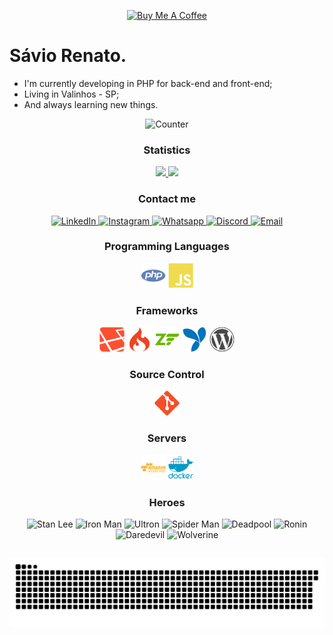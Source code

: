 <p align="center">
	<a href="https://www.buymeacoffee.com/savio.renato" target="_blank">
		<img src="https://cdn.buymeacoffee.com/buttons/v2/default-red.png" alt="Buy Me A Coffee" width="150" >
	</a>
<p>

# Sávio Renato.

- I'm currently developing in PHP for back-end and front-end;
- Living in Valinhos - SP;
- And always learning new things.

<p align="center"><img alt="Counter" src="https://komarev.com/ghpvc/?username=saviorenato&color=green" /></p>

<h3 align="center">Statistics</h3>
<p align="center">
  <a href="https://github.com/saviorenato">
  <img height="180em" src="https://github-readme-stats.vercel.app/api?username=saviorenato&show_icons=true&theme=nord&include_all_commits=true&count_private=true"/>
  <img height="180em" src="https://github-readme-stats.vercel.app/api/top-langs/?username=saviorenato&layout=compact&langs_count=7&theme=nord"/>
 </a>
</p>

<h3 align="center">Contact me</h3>
<p align="center">
	<a href="https://www.linkedin.com/in/saviorenato/" target="_blank">
		<img alt="LinkedIn" src="https://img.shields.io/badge/LinkedIn-0077B5?style=for-the-badge&logo=linkedin&logoColor=white" />
	</a>
	<a href="https://www.instagram.com/savio.renato/" target="_blank">
		<img alt="Instagram" src="https://img.shields.io/badge/Instagram-E4405F?style=for-the-badge&logo=instagram&logoColor=white"/>
	</a>
	<a href="https://web.whatsapp.com/send?phone=5519998806550" target="_blank">
		<img alt="Whatsapp" src="https://img.shields.io/badge/WhatsApp-25D366?style=for-the-badge&logo=whatsapp&logoColor=white" />
	</a>
	<a href="https://discord.gg/3We3reBt" target="_blank">
		<img alt="Discord" src="https://img.shields.io/badge/Discord-7289DA?style=for-the-badge&logo=discord&logoColor=white" />
	</a>
 	<a href="mailto:contato@saviorenato.com.br" target="_blank">
		<img alt="Email" src="https://img.shields.io/badge/Gmail-D14836?style=for-the-badge&logo=gmail&logoColor=white" />
	</a>
</p>

<h3 align="center">Programming Languages</h3>
<p align="center">
	<img alt="PHP" height="40" width="40" src="https://raw.githubusercontent.com/devicons/devicon/master/icons/php/php-plain.svg">
	<img alt="Javascript" height="40" width="40" src="https://raw.githubusercontent.com/devicons/devicon/master/icons/javascript/javascript-plain.svg">
</p>
 
<h3 align="center">Frameworks</h3>
<p align="center">
   	<img alt="Laravel" height="40" width="40" src="https://raw.githubusercontent.com/devicons/devicon/master/icons/laravel/laravel-plain.svg">
   	<img alt="Codeigniter" height="40" width="40" src="https://raw.githubusercontent.com/devicons/devicon/master/icons/codeigniter/codeigniter-plain.svg">
   	<img alt="Zend" height="40" width="40" src="https://raw.githubusercontent.com/devicons/devicon/master/icons/zend/zend-plain.svg">
	<img alt="Yii" height="40" width="40" src="https://raw.githubusercontent.com/devicons/devicon/master/icons/yii/yii-plain.svg">
    <img alt="Wordpress" height="40" width="40" src="https://raw.githubusercontent.com/devicons/devicon/master/icons/wordpress/wordpress-plain.svg">
</p>

<h3 align="center">Source Control</h3>
<p align="center">
	<img alt="Git" height="40" width="40" src="https://raw.githubusercontent.com/devicons/devicon/master/icons/git/git-plain.svg">
</p>

<h3 align="center">Servers</h3>
<p align="center">
	<img alt="Amazon" height="40" width="40" src="https://raw.githubusercontent.com/devicons/devicon/master/icons/amazonwebservices/amazonwebservices-plain-wordmark.svg">
	<img alt="Docker" height="40" width="40" src="https://raw.githubusercontent.com/devicons/devicon/master/icons/docker/docker-plain-wordmark.svg">
</p>

<h3 align="center">Heroes</h3>
<p align="center">
	<img height="110" alt="Stan Lee" src="https://cdn.iconscout.com/icon/premium/png-128-thumb/stan-lee-2024352-1703606.png"/>
	<img height="100" alt="Iron Man" src="https://cdn.iconscout.com/icon/premium/png-128-thumb/avatar-94-116460.png"/>
	<img height="100" alt="Ultron" src="https://cdn.iconscout.com/icon/premium/png-128-thumb/avatar-146-116514.png"/>
	<img height="100" alt="Spider Man" src="https://cdn.iconscout.com/icon/premium/png-128-thumb/avatar-39-116397.png"/>
	<img height="100" alt="Deadpool" src="https://cdn.iconscout.com/icon/premium/png-128-thumb/avatar-124-116490.png"/>
	<img height="100" alt="Ronin" src="https://cdn.iconscout.com/icon/premium/png-128-thumb/ronin-2545627-2126624.png"/>
	<img height="110" alt="Daredevil" src="https://cdn.iconscout.com/icon/premium/png-128-thumb/daredevil-2851238-2372717.png"/>
	<img height="100" alt="Wolverine" src="https://cdn.iconscout.com/icon/premium/png-128-thumb/wolverine-13-520235.png"/>
</p>

  ##
 
<p align="center">
 
  ![Snake animation](https://github.com/saviorenato/saviorenato/blob/output/github-contribution-grid-snake.svg)
 
</p>
